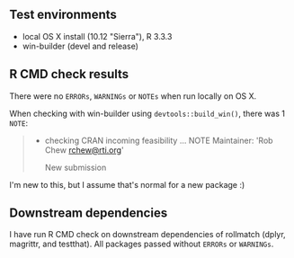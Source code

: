 ## Test environments
* local OS X install (10.12 "Sierra"), R 3.3.3
* win-builder (devel and release)

## R CMD check results
There were no `ERRORs`, `WARNINGs` or `NOTEs` when run locally on OS X.

When checking with win-builder using `devtools::build_win()`, there was 1 `NOTE`:

> * checking CRAN incoming feasibility ... NOTE
>   Maintainer: 'Rob Chew <rchew@rti.org>'
> 
>   New submission

I'm new to this, but I assume that's normal for a new package :)

## Downstream dependencies
I have run R CMD check on downstream dependencies of rollmatch (dplyr, magrittr, and testthat). All packages passed without `ERRORs` or `WARNINGs`.